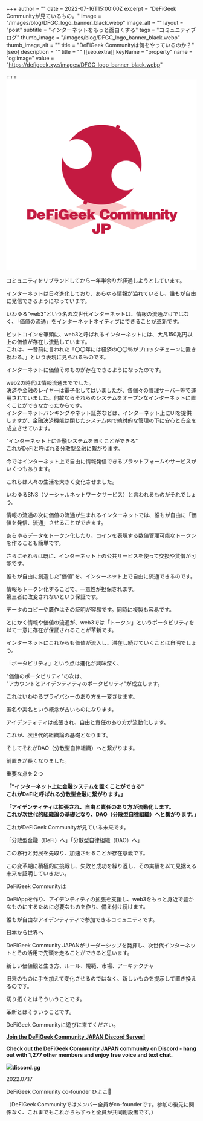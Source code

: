 +++
author = ""
date = 2022-07-16T15:00:00Z
excerpt = "DeFiGeek Communityが見ているもの。"
image = "/images/blog/DFGC_logo_banner_black.webp"
image_alt = ""
layout = "post"
subtitle = "インターネットをもっと面白くする"
tags = "コミュニティブログ"
thumb_image = "/images/blog/DFGC_logo_banner_black.webp"
thumb_image_alt = ""
title = "DeFiGeek Communityは何をやっているのか？"
[seo]
description = ""
title = ""
[[seo.extra]]
keyName = "property"
name = "og:image"
value = "https://defigeek.xyz/images/DFGC_logo_banner_black.webp"

+++
![](/images/blog/縦配置ロゴ（背景透過）.png)

コミュニティをリブランドしてから一年半余りが経過しようとしています。

インターネットは日々進化しており、あらゆる情報が溢れているし、誰もが自由に発信できるようになっています。

いわゆる"web3"という名の次世代インターネットは、情報の流通だけではなく、「価値の流通」をインターネットネイティブにできることが革新です。

ビットコインを筆頭に、web3と呼ばれるインターネットには、大凡150兆円以上の価値が存在し流動しています。  
これは、一昔前に言われた「〇〇年には経済の〇〇％がブロックチェーンに置き換わる。」という表現に見られるものです。

インターネットに価値そのものが存在できるようになったのです。

web2の時代は情報流通まででした。  
決済や金融のレイヤーは電子化してはいましたが、各個々の管理サーバー等で運用されていました。何故ならそれらのシステムをオープンなインターネットに置くことができなかったからです。  
インターネットバンキングやネット証券などは、インターネット上にUIを提供しますが、金融決済機能は閉じたシステム内で絶対的な管理の下に安心と安全を成立させています。

"インターネット上に金融システムを置くことができる"  
これがDeFiと呼ばれる分散型金融に繋がります。

今ではインターネット上で自由に情報発信できるプラットフォームやサービスがいくつもあります。

これらは人々の生活を大きく変化させました。

いわゆるSNS（ソーシャルネットワークサービス）と言われるものがそれでしょう。

情報の流通の次に価値の流通が生まれるインターネットでは、誰もが自由に「価値を発信、流通」させることができます。

あらゆるデータをトークン化したり、コインを表現する数値管理可能なトークンを作ることも簡単です。

さらにそれらは既に、インターネット上の公共サービスを使って交換や貸借が可能です。

誰もが自由に創造した"価値"を、インターネット上で自由に流通できるのです。

情報もトークン化することで、一意性が担保されます。  
第三者に改変されないという保証です。

データのコピーや贋作はその証明が容易です。同時に複製も容易です。

とにかく情報や価値の流通が、web3では「トークン」というポータビリティを以て一意に存在が保証されることが革新です。

インターネットにこれからも価値が流入し、滞在し続けていくことは自明でしょう。

「ポータビリティ」という点は進化が興味深く、

"価値のポータビリティ"の次は、  
"アカウントとアイデンティティのポータビリティ"が成立します。

これはいわゆるプライバシーのあり方を一変させます。

匿名や実名という概念が古いものになります。

アイデンティティは拡張され、自由と責任のあり方が流動化します。

これが、次世代的組織論の基礎となります。

そしてそれがDAO（分散型自律組織）へと繋がります。

前置きが長くなりました。

重要な点を２つ

**「"インターネット上に金融システムを置くことができる"**  
**これがDeFiと呼ばれる分散型金融に繋がります。」**

**「アイデンティティは拡張され、自由と責任のあり方が流動化します。**  
**これが次世代的組織論の基礎となり、DAO（分散型自律組織）へと繋がります。」**

これがDeFiGeek Communityが見ている未来です。

「分散型金融（DeFi）へ」「分散型自律組織（DAO）へ」

この移行と発展を先取り、加速させることが存在意義です。

この変革期に積極的に挑戦し、失敗と成功を繰り返し、その実績を以て見据える未来を証明していきたい。

DeFiGeek Communityは

DeFiAppを作り、アイデンティティの拡張を支援し、web3をもっと身近で豊かなものにするために必要なものを作り、備え付け続けます。

誰もが自由なアイデンティティで参加できるコミュニティです。

日本から世界へ

DeFiGeek Community JAPANがリーダーシップを発揮し、次世代インターネットとその活用で先頭を走ることができると思います。

新しい価値観と生き方、ルール、規範、市場、アーキテクチャ

旧来のものに手を加えて変化させるのではなく、新しいものを提示して置き換えるのです。

切り拓くとはそういうことです。

革新とはそういうことです。

DeFiGeek Communityに遊びに来てください。

[**Join the DeFiGeek Community JAPAN Discord Server!**](https://discord.gg/FQYXqVBEnh)

**Check out the DeFiGeek Community JAPAN community on Discord - hang out with 1,277 other members and enjoy free voice and text chat.**

![](https://cdn.discordapp.com/splashes/705052448418693180/384273740545de6783447731b3cd9ea4.jpg?size=512)**discord.gg**

2022\.07.17

DeFiGeek Community co-founder ひよこ🐣

（DeFiGeek Communityではメンバー全員がco-founderです。参加の後先に関係なく、これまでもこれからもずっと全員が共同創設者です。）